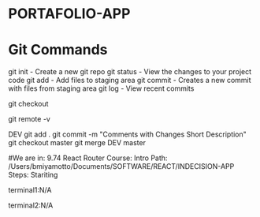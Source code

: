 # PORTAFOLIO-APP



# Git Commands

git init - Create a new git repo
git status - View the changes to your project code
git add - Add files to staging area
git commit - Creates a new commit with files from staging area
git log - View recent commits

git checkout <branch>

git remote -v

DEV
git add . 
git commit -m "Comments with Changes Short Description"
git checkout master 
git merge DEV master 


#We are in: 9.74 React Router
Course: Intro
Path: /Users/bmiyamotto/Documents/SOFTWARE/REACT/INDECISION-APP
Steps: Stariting

terminal1:N/A

terminal2:N/A


